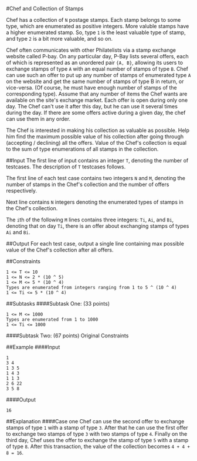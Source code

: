 #Chef and Collection of Stamps

Chef has a collection of `N` postage stamps. Each stamp belongs to some type, which are enumerated as positive integers. More valuble stamps have a higher enumerated stamp. So, type `1` is the least valuable type of stamp, and type `2` is a bit more valuable, and so on. 

Chef often communicates with other Philatelists via a stamp exchange website called P-bay. On any particular day, P-Bay lists several offers, each of which is represented as an unordered pair `{A, B}`, allowing its users to exchange stamps of type `A` with an equal number of stamps of type `B`. Chef can use such an offer to put up any number of stamps of enumerated type `A` on the website and get the same number of stamps of type B in return, or vice-versa. (Of course, he must have enough number of stamps of the corresponding type). Assume that any number of items the Chef wants are available on the site's exchange market. Each offer is open during only one day. The Chef can't use it after this day, but he can use it several times during the day. If there are some offers active during a given day, the chef can use them in any order.

The Chef is interested in making his collection as valuable as possible. Help him find the maximum possible value of his collection after going through (accepting / declining) all the offers. Value of the Chef's collection is equal to the sum of type enumerations of all stamps in the collection.

##Input
The first line of input contains an integer `T`, denoting the number of testcases. The description of `T` testcases follows. 

The first line of each test case contains two integers `N` and `M`, denoting the number of stamps in the Chef's collection and the number of offers respectively.

Next line contains `N` integers denoting the enumerated types of stamps in the Chef's collection.

The `i`th of the following `M` lines contains three integers: `Ti`, `Ai`, and `Bi`, denoting that on day `Ti`, there is an offer about exchanging stamps of types `Ai` and `Bi`.

##Output
For each test case, output a single line containing max possible value of the Chef's collection after all offers.

##Constraints
```
1 <= T <= 10
1 <= N <= 2 * (10 ^ 5)
1 <= M <= 5 * (10 ^ 4)
Types are enumerated from integers ranging from 1 to 5 ^ (10 ^ 4)
1 <= Ti <= 5 * (10 ^ 4)
```

##Subtasks
####Subtask One: (33 points)
```
1 <= M <= 1000
Types are enumerated from 1 to 1000
1 <= Ti <= 1000
```

####Subtask Two: (67 points)
Original Constraints

##Example
####Input
```
1
3 4
1 3 5
1 4 3
1 1 3
2 6 22
3 5 8
```

####Output
```
16
```

##Explanation
####Case one
Chef can use the second offer to exchange stamps of type `1` with a stamp of type `3`. After that he can use the first offer to exchange two stamps of type `3` with two stamps of type `4`. Finally on the third day, Chef uses the offer to exchange the stamp of type `5` with a stamp of type `8`. After this transaction, the value of the collection becomes `4 + 4 + 8 = 16`.
